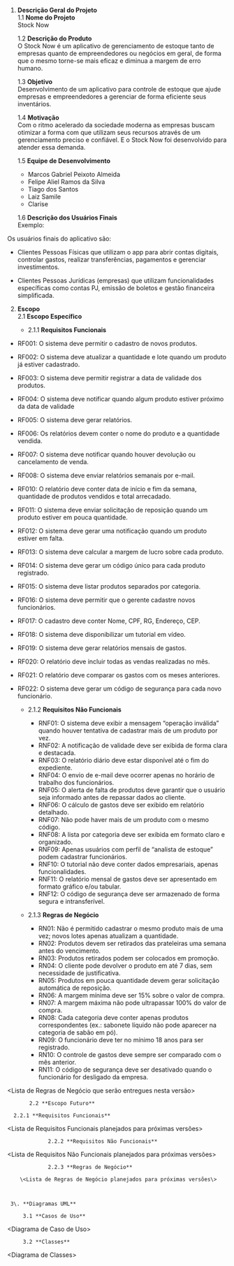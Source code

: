 1. **Descrição Geral do Projeto**  
   1.1 **Nome do Projeto**  
   Stock Now 
     
   1.2 **Descrição do Produto**  
   O Stock Now é um aplicativo de gerenciamento de estoque tanto de empresas quanto de empreendedores ou negócios em geral, de forma que o mesmo torne-se mais eficaz e diminua a margem de erro humano.
   
   1.3 **Objetivo**  
   Desenvolvimento de um aplicativo para  controle de estoque que ajude empresas e empreendedores a gerenciar de forma eficiente seus inventários.
   
   1.4 **Motivação**  
   Com o ritmo acelerado da sociedade moderna as empresas buscam otimizar a forma com que utilizam seus recursos através de um gerenciamento preciso e confiável. E o Stock Now foi desenvolvido para atender essa demanda.
     
   1.5 **Equipe de Desenvolvimento**  
   - Marcos Gabriel Peixoto Almeida
   - Felipe Aliel Ramos da Silva
   - Tiago dos Santos
   - Laiz Samile
   - Clarise

   

	1.6 **Descrição dos Usuários Finais**  
Exemplo:

Os usuários finais do aplicativo são:

* Clientes Pessoas Físicas que utilizam o app para abrir contas digitais, controlar gastos, realizar transferências, pagamentos e gerenciar investimentos.

* Clientes Pessoas Jurídicas (empresas) que utilizam funcionalidades específicas como contas PJ, emissão de boletos e gestão financeira simplificada.


2. **Escopo**  
   2.1 **Escopo Específico**

    - 2.1.1 **Requisitos Funcionais**

- RF001: O sistema deve permitir o cadastro de novos produtos.
- RF002: O sistema deve atualizar a quantidade e lote quando um produto já estiver cadastrado.
- RF003: O sistema deve permitir registrar a data de validade dos produtos.
- RF004: O sistema deve notificar quando algum produto estiver próximo da data de validade
- RF005: O sistema deve gerar relatórios.
- RF006: Os relatórios devem conter o nome do produto e a quantidade vendida.
- RF007: O sistema deve notificar quando houver devolução ou cancelamento de venda.
- RF008: O sistema deve enviar relatórios semanais por e-mail.
- RF010: O relatório deve conter data de início e fim da semana, quantidade de produtos vendidos e total arrecadado.
- RF011: O sistema deve enviar solicitação de reposição quando um produto estiver em pouca quantidade.
- RF012: O sistema deve gerar uma notificação quando um produto estiver em falta.
- RF013: O sistema deve calcular a margem de lucro sobre cada produto.
- RF014: O sistema deve gerar um código único para cada produto registrado.
- RF015: O sistema deve listar produtos separados por categoria.
- RF016: O sistema deve permitir que o gerente cadastre novos funcionários.
- RF017: O cadastro deve conter Nome, CPF, RG, Endereço, CEP.
- RF018: O sistema deve disponibilizar um tutorial em vídeo.
- RF019: O sistema deve gerar relatórios mensais de gastos.
- RF020: O relatório deve incluir todas as vendas realizadas no mês.
- RF021: O relatório deve comparar os gastos com os meses anteriores.
- RF022: O sistema deve gerar um código de segurança para cada novo funcionário.




    - 2.1.2 **Requisitos Não Funcionais**
      
      - RNF01: O sistema deve exibir a mensagem “operação inválida” quando houver tentativa de cadastrar mais de um produto por vez.
      - RNF02: A notificação de validade deve ser exibida de forma clara e destacada.
	  - RNF03: O relatório diário deve estar disponível até o fim do expediente.
      - RNF04: O envio de e-mail deve ocorrer apenas no horário de trabalho dos funcionários.
      - RNF05: O alerta de falta de produtos deve garantir que o usuário seja informado antes de repassar dados ao cliente.
      - RNF06: O cálculo de gastos deve ser exibido em relatório detalhado.
      - RNF07: Não pode haver mais de um produto com o mesmo código.
      - RNF08: A lista por categoria deve ser exibida em formato claro e organizado.
      - RNF09: Apenas usuários com perfil de “analista de estoque” podem cadastrar funcionários.
      - RNF10: O tutorial não deve conter dados empresariais, apenas funcionalidades.
      - RNF11: O relatório mensal de gastos deve ser apresentado em formato gráfico e/ou tabular.
      - RNF12: O código de segurança deve ser armazenado de forma segura e intransferível.



    - 2.1.3 **Regras de Negócio**

      - RN01: Não é permitido cadastrar o mesmo produto mais de uma vez; novos lotes apenas atualizam a quantidade.
      - RN02: Produtos devem ser retirados das prateleiras uma semana antes do vencimento.
      - RN03: Produtos retirados podem ser colocados em promoção.
      - RN04: O cliente pode devolver o produto em até 7 dias, sem necessidade de justificativa.
      - RN05: Produtos em pouca quantidade devem gerar solicitação automática de reposição.
      - RN06: A margem mínima deve ser 15% sobre o valor de compra.
      - RN07: A margem máxima não pode ultrapassar 100% do valor de compra.
      - RN08: Cada categoria deve conter apenas produtos correspondentes (ex.: sabonete líquido não pode aparecer na categoria de sabão em pó).
      - RN09: O funcionário deve ter no mínimo 18 anos para ser registrado.
      - RN10: O controle de gastos deve sempre ser comparado com o mês anterior.
      - RN11: O código de segurança deve ser desativado quando o funcionário for desligado da empresa.


\<Lista de Regras de Negócio que serão entregues nesta versão\>

           2.2 **Escopo Futuro**

      2.2.1 **Requisitos Funcionais** 

\<Lista de Requisitos Funcionais planejados para próximas versões\>

                 2.2.2 **Requisitos Não Funcionais**

\<Lista de Requisitos Não Funcionais planejados para próximas versões\>

                 2.2.3 **Regras de Negócio** 

	   	\<Lista de Regras de Negócio planejados para próximas versões\>

       

     3\. **Diagramas UML**

         3.1 **Casos de Uso**

\<Diagrama de Caso de Uso\>

         3.2 **Classes**

\<Diagrama de Classes\>

